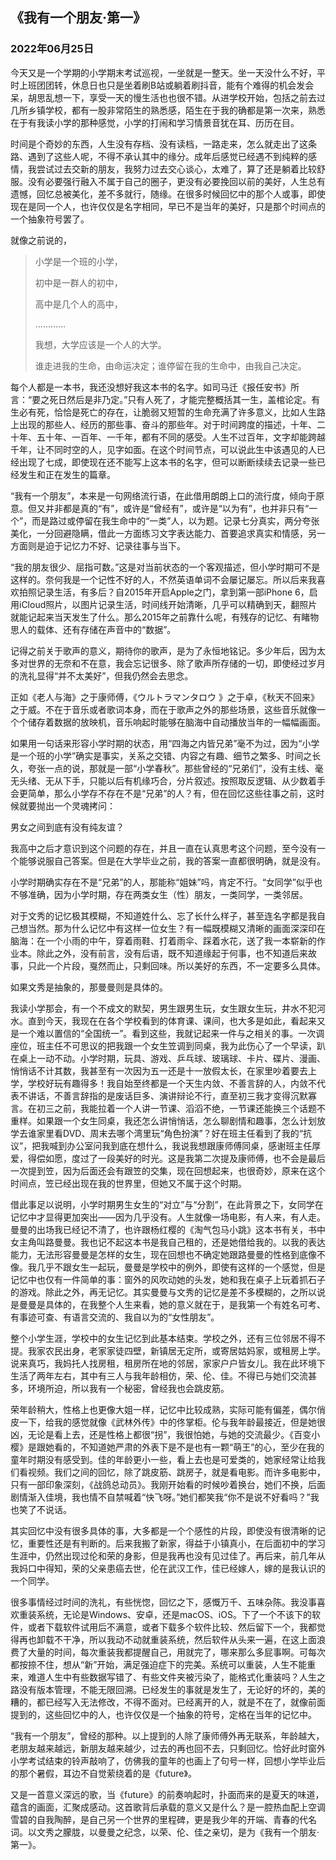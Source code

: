 ## 《我有一个朋友·第一》

### 2022年06月25日


今天又是一个学期的小学期末考试巡视，一坐就是一整天。坐一天没什么不好，平时上班团团转，休息日也只是坐着刷B站或躺着刷抖音，能有个难得的机会发会呆，胡思乱想一下，享受一天的慢生活也也很不错。从进学校开始，包括之前去过几所乡镇学校，都有一股非常陌生的熟悉感，陌生在于我的确都是第一次来，熟悉在于有我读小学的那种感觉，小学的打闹和学习情景音犹在耳、历历在目。

时间是个奇妙的东西，人生没有存档、没有读档，一路走来，怎么就走出了这条路、遇到了这些人呢，不得不承认其中的缘分。成年后感觉已经遇不到纯粹的感情，我尝试过去交新的朋友，我努力过去交心谈心，太难了，算了还是躺着比较舒服。没有必要强行融入不属于自己的圈子，更没有必要挽回以前的美好，人生总有遗憾，回忆总被美化，差不多就行，随缘。在很多时候回忆中的那个人或事，即使现在是同一个人，也许仅仅是名字相同，早已不是当年的美好，只是那个时间点的一个抽象符号罢了。

就像之前说的，

> 小学是一个班的小学，
> 
> 初中是一群人的初中，
> 
> 高中是几个人的高中，
> 
> …………
> 
> 我想，大学应该是一个人的大学。
> 
> 谁走进我的生命，由命运决定；谁停留在我的生命中，由我自己决定。


每个人都是一本书，我还没想好我这本书的名字。如司马迁《报任安书》所言：“要之死日然后是非乃定。”只有人死了，才能完整概括其一生，盖棺论定。有生必有死，恰恰是死亡的存在，让脆弱又短暂的生命充满了许多意义，比如人生路上出现的那些人、经历的那些事、奋斗的那些年。对于时间跨度的描述，十年、二十年、五十年、一百年、一千年，都有不同的感受。人生不过百年，文字却能跨越千年，让不同时空的人，见字如面。在这个时间节点，可以说此生中该遇见的人已经出现了七成，即使现在还不能写上这本书的名字，但可以断断续续去记录一些已经发生和正在发生的篇章。

“我有一个朋友”，本来是一句网络流行语，在此借用朗朗上口的流行度，倾向于原意。但又并非都是真的“有”，或许是“曾经有”，或许是“以为有”，也并非只有“一个”，而是路过或停留在我生命中的“一类”人，以为题。记录七分真实，两分夸张美化，一分回避隐瞒，借此一方面练习文字表达能力、首要追求真实和情感，另一方面则是迫于记忆力不好、记录往事与当下。


“我的朋友很少、屈指可数。”这是对当前状态的一个客观描述，但小学时期可不是这样的。奈何我是一个记性不好的人，不然英语单词不会屡记屡忘。所以后来我喜欢拍照记录生活，有多后？自2015年开启Apple之门，拿到第一部iPhone 6，启用iCloud照片，以图片记录生活，时间线开始清晰，几乎可以精确到天，翻照片就能记起来当天发生了什么。那么2015年之前靠什么呢，有残存的记忆、有睹物思人的载体、还有存储在声音中的“数据”。

记得之前关于歌声的意义，期待你的歌声，是为了永恒地铭记。多少年后，因为太多对世界的无奈和不在意，我会忘记很多、除了歌声所存储的一切，即使经过岁月的洗礼显得“并不太美好”，但我仍然会去思念。

正如《老人与海》之于康师傅，《ウルトラマンタロウ 》之于卓，《秋天不回来》之于威。不在于音乐或者歌词本身，而在于歌声之外的那些场景，这些音乐就像一个个储存着数据的放映机，音乐响起时能够在脑海中自动播放当年的一幅幅画面。


如果用一句话来形容小学时期的状态，用“四海之内皆兄弟”毫不为过，因为“小学是一个班的小学”确实是事实，关系之交错、内容之有趣、细节之繁多、时间之长久，夸张一点的说，那就是一部“小学春秋”。那些曾经的“兄弟们”，没有主线、毫无头绪、无从下手，只能以后有机缘巧合，分片叙述。按照取反逻辑、从少数着手会更简单，那么小学存不存在不是“兄弟”的人？有，但在回忆这些往事之前，这时候就要抛出一个灵魂拷问：


男女之间到底有没有纯友谊？


我高中之后才意识到这个问题的存在，并且一直在认真思考这个问题，至今没有一个能够说服自己答案。但是在大学毕业之前，我的答案一直都很明确，就是没有。

小学时期确实存在不是“兄弟”的人，那能称“姐妹”吗，肯定不行。“女同学”似乎也不够准确，因为小学时期，存在两类女生（性）朋友，一类同学，一类邻居。

对于文秀的记忆极其模糊，不知道姓什么、忘了长什么样子，甚至连名字都是我自己想当然。那为什么记忆中有这样一位女生？有一幅既模糊又清晰的画面深深印在脑海：在一个小雨的中午，穿着雨鞋、打着雨伞、踩着水花，送了我一本崭新的作业本。除此之外，没有前言，没有后语，既不知道缘起于何事，也不知道后来故事，只此一个片段，戛然而止，只剩回味。所以美好的东西，不一定要多么具体。


如果文秀是抽象的，那曼曼则是具体的。


我读小学那会，有一个不成文的默契，男生跟男生玩，女生跟女生玩，井水不犯河水。直到今天，我现在在各个学校看到的体育课、课间，也大多是如此，看起来又是一个难以置信的“全国统一”。看到这些，我就记起来一件与之相关的事。一次调座位，班主任不可思议的把我跟一个女生笠调到同桌，我为此伤心了一个早读，趴在桌上一动不动。小学时期，玩具、游戏、乒乓球、玻璃球、卡片、碟片、漫画、悄悄话不计其数，我甚至有一次因为五一还是十一放假太长，在家里吵着要去上学，学校好玩有趣得多！我自始至终都是一个天生内敛、不善言辞的人，内敛不代表不讲话，不善言辞指的是废话巨多、演讲辩论不行，直至初三我才变得沉默寡言。在初三之前，我能拉着一个人讲一节课、滔滔不绝，一节课还能换三个话题不重样。如果跟一个女生同桌，我还怎么讲悄悄话，怎么聊剧情和趣事，怎么计划放学去谁家里看DVD、周末去哪个湾里玩“角色扮演”？好在班主任看到了我的“抗议”，把我喊到办公室问我到底在想什么，我说我想跟康师傅同桌，感谢班主任厚爱，得偿如愿，度过了一段美好的时光。这是我第二次提及康师傅，也不会是最后一次提到笠，因为后面还会有跟笠的交集，现在回想起来，也很奇妙，原来在这个时间点，笠已经出现在我的世界里，但她又不属于这个时期。

借此事足以说明，小学时期男生女生的“对立”与“分割”，在此背景之下，女同学在记忆中才显得更加突出——因为几乎没有。人生就像一场电影，有人来，有人走。曼曼的出场我已经记不清了，也许跟杨红樱的《淘气包马小跳》这本书有关，书中女主角叫路曼曼。我也记不起这本书是我自己租的，还是她借给我的。以我的表达能力，无法形容曼曼是怎样的女生，现在回想也不确定她跟路曼曼的性格到底像不像。我几乎不跟女生一起玩，曼曼是学校中的例外，即使有这样的一个感觉，但是记忆中也仅有一件简单的事：窗外的风吹动她的头发，她和我在桌子上玩着抓石子的游戏。除此之外，再无记忆。其实曼曼与文秀的记忆是差不多模糊的，之所以说是曼曼是具体的，在我整个人生来看，她的意义就在于，是我第一个有姓名可考、有事迹可查、有语言交流的、我自以为的“女性朋友”。

整个小学生涯，学校中的女生记忆到此基本结束。学校之外，还有三位邻居不得不提。我家农民出身，老家家徒四壁，新镇居无定所，或寄居姑妈家，或租房上学。说来真巧，我妈托人找房租，租房所在地的邻居，家家户户皆女儿。我在此环境下生活了两年左右，其中有三人与我年龄相仿，荣、伦、佳。不得已与她们交流甚多，环境所迫，所以我有一个秘密，曾经我也会跳皮筋。

荣年龄稍大，性格上也更像大姐一样，记忆中比较成熟，实际可能有偏差，偶尔俏皮一下，给我的感觉就像《武林外传》中的佟掌柜。伦与我年龄最接近，但是她很凶，无论是看上去，还是性格上都很“拐”，我很怕她，与她的交流最少。《百变小樱》是跟她看的，不知道她严肃的外表下是不是也有一颗“萌王”的心，至少在我的童年时期没有感受到。佳的年龄更小一些，看上去也是可爱类的，她家经常让给我们看视频。我们之间的回忆，除了跳皮筋、跳房子，就是看电影。而许多电影中，只有一部印象深刻，《战鸽总动员》。我刚开始看的时候吵着换台，她们不换，后面剧情渐入佳境，我也情不自禁喊着“快飞呀。”她们都笑我“你不是说不好看吗？”我也笑了不说话。

其实回忆中没有很多具体的事，大多都是一个个感性的片段，即使没有很清晰的记忆，重要性还是有判断的。后来我搬了新家，得益于小镇真小，在后面初中的学习生涯中，仍然出现过伦和荣的身影，但是我再也没有见过佳了。再后来，前几年从我妈口中得知，荣的父亲患癌去世，伦在武汉工作，佳已经嫁人，嫁的是我认识的一个同学。


很多事情经过时间的洗礼，有些恍惚，回忆之下，感慨万千、五味杂陈。我没事喜欢重装系统，无论是Windows、安卓，还是macOS、iOS。下了一个不该下的软件，或者下载软件试用后不满意，或者下载多个软件比较、然后留下一个，我都觉得再也卸载不干净，所以我动不动就重装系统，然后软件从头来一遍，在这上面浪费了大量的时间，每次重装我都提醒自己，用就完了，哪来那么多屁事啊。可每次都按捺不住，想从“新”开始，满足强迫症下的完美。系统可以重装，人生不能重来，难道人生中有些数据写错了、有些文件夹被污染了，能格式化重装吗？人生之路没有版本管理，不能无限回溯。已经发生的事就是发生了，无论好的坏的，美的糟的，都已经写入无法修改，不得不面对。已经离开的人，就是不在了，就像前面提到的，这些回忆中的人，也许仅仅是一个抽象的符号，定格在当年的记忆中。

“我有一个朋友”，曾经的那种。以上提到的人除了康师傅外再无联系，年龄越大，老朋友越来越远，新朋友越来越少，过去的再也回不去，只剩回忆。恰好此时窗外小学考试结束的铃声敲响了，仿佛我的童年的也画上了句号一样，回想小学毕业后的那个暑假，耳边不自觉萦绕着的是《future》。

又是一首意义深远的歌，当《future》的前奏响起时，扑面而来的是夏天的味道，蕴含的画面，汇聚成感动。这首歌背后承载的意义又是什么？是一腔热血配上空调雪碧的自我陶醉，是自己另一个世界的里程碑，更是我少年的开端、青春的代名词。以文秀之朦胧，以曼曼之纪念，以荣、伦、佳之亲切，是为《我有一个朋友·第一》。

